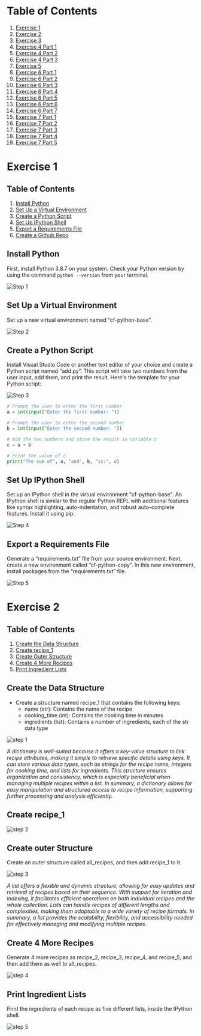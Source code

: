 # Table of Contents

1. [Exercise 1](#exercise-1)
2. [Exercise 2](#exercise-2)
3. [Exercise 3](#exercise-3)
4. [Exercise 4 Part 1](#exercise-4-part-1)
5. [Exercise 4 Part 2](#exercise-4-part-2)
6. [Exercise 4 Part 3](#exercise-4-part-3)
7. [Exercise 5](#exercise-5)
8. [Exercise 6 Part 1](#exercise-6-part-1)
9. [Exercise 6 Part 2](#exercise-6-part-2)
10. [Exercise 6 Part 3](#exercise-6-part-3)
11. [Exercise 6 Part 4](#exercise-6-part-4)
12. [Exercise 6 Part 5](#exercise-6-part-5)
13. [Exercise 6 Part 6](#exercise-6-part-6)
14. [Exercise 6 Part 7](#exercise-6-part-7)
15. [Exercise 7 Part 1](#exercise-7-part-1)
16. [Exercise 7 Part 2](#exercise-7-part-2)
17. [Exercise 7 Part 3](#exercise-7-part-3)
18. [Exercise 7 Part 4](#exercise-7-part-4)
19. [Exercise 7 Part 5](#exercise-7-part-5)

# Exercise 1

## Table of Contents

1. [Install Python](#install-python)
2. [Set Up a Virtual Environment](#set-up-a-virtual-environment)
3. [Create a Python Script](#create-a-python-script)
4. [Set Up IPython Shell](#set-up-ipython-shell)
5. [Export a Requirements File](#export-a-requirements-file)
6. [Create a Github Repo](#create-a-github-repo)

## Install Python

First, install Python 3.8.7 on your system. Check your Python version by using the command `python --version` from your terminal.

![Step 1](./exercise1.1/1.png)

## Set Up a Virtual Environment

Set up a new virtual environment named “cf-python-base”.

![Step 2](./exercise1.1/2.png)

## Create a Python Script

Install Visual Studio Code or another text editor of your choice and create a Python script named “add.py”. This script will take two numbers from the user input, add them, and print the result. Here's the template for your Python script:

![Step 3](./exercise1.1/3.png)

```python
# Prompt the user to enter the first number
a = int(input("Enter the first number: "))

# Prompt the user to enter the second number
b = int(input("Enter the second number: "))

# Add the two numbers and store the result in variable c
c = a + b

# Print the value of c
print("The sum of", a, "and", b, "is:", c)
```

## Set Up IPython Shell

Set up an IPython shell in the virtual environment "cf-python-base". An IPython shell is similar to the regular Python REPL with additional features like syntax highlighting, auto-indentation, and robust auto-complete features. Install it using pip.

![Step 4](./exercise1.1/4.png)

## Export a Requirements File

Generate a “requirements.txt” file from your source environment. Next, create a new environment called “cf-python-copy”. In this new environment, install packages from the “requirements.txt” file.

![Step 5](./exercise1.1/5.png)

# Exercise 2

## Table of Contents

1. [Create the Data Structure](#create-the-data-structure)
2. [Create recipe_1](#create-recipe_1)
3. [Create Outer Structure](#create-outer-structure)
4. [Create 4 More Recipes](#create-4-more-recipes)
5. [Print Ingredient Lists](#print-ingredient-lists)

## Create the Data Structure

- Create a structure named recipe_1 that contains the following keys:
  - name (str): Contains the name of the recipe
  - cooking_time (int): Contains the cooking time in minutes
  - ingredients (list): Contains a number of ingredients, each of the str data type

![step 1](./exercise1.2/1.png)

_A dictionary is well-suited because it offers a key-value structure to link recipe attributes, making it simple to retrieve specific details using keys. It can store various data types, such as strings for the recipe name, integers for cooking time, and lists for ingredients. This structure ensures organization and consistency, which is especially beneficial when managing multiple recipes within a list. In summary, a dictionary allows for easy manipulation and structured access to recipe information, supporting further processing and analysis efficiently._

## Create recipe_1

![step 2](./exercise1.2/2.png)

## Create outer Structure

Create an outer structure called all_recipes, and then add recipe_1 to it.

![step 3](./exercise1.2/3.png)

_A list offers a flexible and dynamic structure, allowing for easy updates and retrieval of recipes based on their sequence. With support for iteration and indexing, it facilitates efficient operations on both individual recipes and the whole collection. Lists can handle recipes of different lengths and complexities, making them adaptable to a wide variety of recipe formats. In summary, a list provides the scalability, flexibility, and accessibility needed for effectively managing and modifying multiple recipes._

## Create 4 More Recipes

Generate 4 more recipes as recipe_2, recipe_3, recipe_4, and recipe_5, and then add them as well to all_recipes.

![step 4](./exercise1.2/4.png)

## Print Ingredient Lists

Print the ingredients of each recipe as five different lists, inside the IPython shell.

![step 5](./exercise1.2/5.png)
